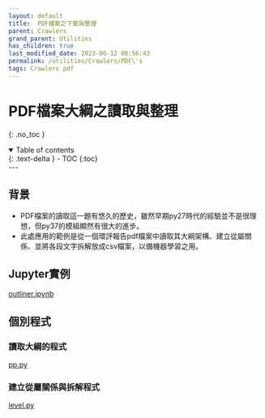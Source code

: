 ```yaml
---
layout: default
title:  PDF檔案之下載與整理
parent: Crawlers
grand_parent: Utilities
has_children: true
last_modified_date: 2023-06-12 08:56:43
permalink: /utilities/Crawlers/PDF\'s
tags: Crawlers pdf
---
```


# PDF檔案大綱之讀取與整理
{: .no_toc }

<details open markdown="block">
  <summary>
    Table of contents
  </summary>
  {: .text-delta }
- TOC
{:toc}
</details>
---

## 背景

- PDF檔案的讀取這一題有悠久的歷史，雖然早期py27時代的經驗並不是很理想，但py37的模組顯然有很大的進步。
- 此處應用的範例是從一個環評報告pdf檔案中讀取其大綱架構、建立從屬關係、並將各段文字拆解放成csv檔案，以備機器學習之用。
  
## Jupyter實例

[outliner.ipynb](outliner.ipynb)

## 個別程式

### 讀取大綱的程式

[pp.py](pp.py)

### 建立從屬關係與拆解程式

[level.py](level.py)
